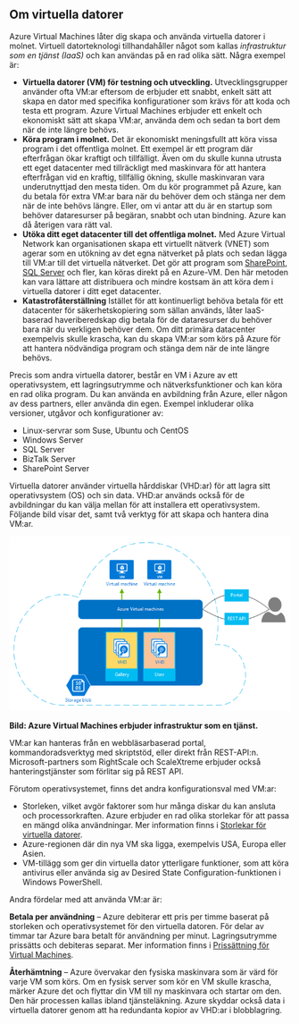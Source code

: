 <a name="tellmevm"></a>

## <a name="tell-me-about-virtual-machines"></a>Om virtuella datorer
Azure Virtual Machines låter dig skapa och använda virtuella datorer i molnet. Virtuell datorteknologi tillhandahåller något som kallas *infrastruktur som en tjänst (IaaS)* och kan användas på en rad olika sätt. Några exempel är:

* **Virtuella datorer (VM) för testning och utveckling.** Utvecklingsgrupper använder ofta VM:ar eftersom de erbjuder ett snabbt, enkelt sätt att skapa en dator med specifika konfigurationer som krävs för att koda och testa ett program. Azure Virtual Machines erbjuder ett enkelt och ekonomiskt sätt att skapa VM:ar, använda dem och sedan ta bort dem när de inte längre behövs.
* **Köra program i molnet.** Det är ekonomiskt meningsfullt att köra vissa program i det offentliga molnet. Ett exempel är ett program där efterfrågan ökar kraftigt och tillfälligt. Även om du skulle kunna utrusta ett eget datacenter med tillräckligt med maskinvara för att hantera efterfrågan vid en kraftig, tillfällig ökning, skulle maskinvaran vara underutnyttjad den mesta tiden. Om du kör programmet på Azure, kan du betala för extra VM:ar bara när du behöver dem och stänga ner dem när de inte behövs längre. Eller, om vi antar att du är en startup som behöver dataresurser på begäran, snabbt och utan bindning. Azure kan då återigen vara rätt val.
* **Utöka ditt eget datacenter till det offentliga molnet.** Med Azure Virtual Network kan organisationen skapa ett virtuellt nätverk (VNET) som agerar som en utökning av det egna nätverket på plats och sedan lägga till VM:ar till det virtuella nätverket. Det gör att program som [SharePoint](../articles/virtual-machines/windows/sharepoint-farm.md?toc=%2fazure%2fvirtual-machines%2fwindows%2ftoc.json), [SQL Server](../articles/virtual-machines/windows/sql/virtual-machines-windows-sql-server-iaas-overview.md) och fler, kan köras direkt på en Azure-VM. Den här metoden kan vara lättare att distribuera och mindre kostsam än att köra dem i virtuella datorer i ditt eget datacenter.   
* **Katastrofåterställning** Istället för att kontinuerligt behöva betala för ett datacenter för säkerhetskopiering som sällan används, låter IaaS-baserad haveriberedskap dig betala för de dataresurser du behöver bara när du verkligen behöver dem.  Om ditt primära datacenter exempelvis skulle krascha, kan du skapa VM:ar som körs på Azure för att hantera nödvändiga program och stänga dem när de inte längre behövs.

Precis som andra virtuella datorer, består en VM i Azure av ett operativsystem, ett lagringsutrymme och nätverksfunktioner och kan köra en rad olika program. Du kan använda en avbildning från Azure, eller någon av dess partners, eller använda din egen. Exempel inkluderar olika versioner, utgåvor och konfigurationer av:

* Linux-servrar som Suse, Ubuntu och CentOS
* Windows Server 
* SQL Server
* BizTalk Server 
* SharePoint Server

Virtuella datorer använder virtuella hårddiskar (VHD:ar) för att lagra sitt operativsystem (OS) och sin data. VHD:ar används också för de avbildningar du kan välja mellan för att installera ett operativsystem. Följande bild visar det, samt två verktyg för att skapa och hantera dina VM:ar.

<a name="fig_createvms"></a>
![vm_diagram](./media/virtual-machines-choose-me-content/diagram.png)

**Bild: Azure Virtual Machines erbjuder infrastruktur som en tjänst.**

VM:ar kan hanteras från en webbläsarbaserad portal, kommandoradsverktyg med skriptstöd, eller direkt från REST-API:n. Microsoft-partners som RightScale och ScaleXtreme erbjuder också hanteringstjänster som förlitar sig på REST API. 

Förutom operativsystemet, finns det andra konfigurationsval med VM:ar:

* Storleken, vilket avgör faktorer som hur många diskar du kan ansluta och processorkraften. Azure erbjuder en rad olika storlekar för att passa en mängd olika användningar. Mer information finns i [Storlekar för virtuella datorer](../articles/virtual-machines/linux/sizes.md?toc=%2fazure%2fvirtual-machines%2flinux%2ftoc.json).  
* Azure-regionen där din nya VM ska ligga, exempelvis USA, Europa eller Asien. 
* VM-tillägg som ger din virtuella dator ytterligare funktioner, som att köra antivirus eller använda sig av Desired State Configuration-funktionen i Windows PowerShell.

Andra fördelar med att använda VM:ar är:

**Betala per användning** – Azure debiterar ett pris per timme baserat på storleken och operativsystemet för den virtuella datoren. För delar av timmar tar Azure bara betalt för användning per minut. Lagringsutrymme prissätts och debiteras separat. Mer information finns i [Prissättning för Virtual Machines](https://azure.microsoft.com/pricing/details/virtual-machines/).

**Återhämtning** – Azure övervakar den fysiska maskinvara som är värd för varje VM som körs. Om en fysisk server som kör en VM skulle krascha, märker Azure det och flyttar din VM till ny maskinvara och startar om den. Den här processen kallas ibland tjänsteläkning. Azure skyddar också data i virtuella datorer genom att ha redundanta kopior av VHD:ar i blobblagring. 

